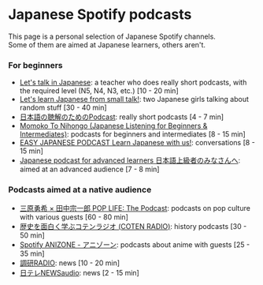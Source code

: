 # Japanese Spotify podcasts

This page is a personal selection of Japanese Spotify channels.<br>
Some of them are aimed at Japanese learners, others aren't.

### For beginners

* [Let's talk in Japanese](https://open.spotify.com/show/7rzB4zCdrSf67jd3nHm8Vy): a teacher who does really short podcasts, with the required level (N5, N4, N3, etc.) [10 - 20 min]
* [Let's learn Japanese from small talk!](https://open.spotify.com/show/1tHH40EmOge2Ale4nlYWTq): two Japanese girls talking about random stuff [30 - 40 min]
* [日本語の聴解のためのPodcast](https://open.spotify.com/show/2ESvL5DP8bmWNYteJ3McHm): really short podcasts [4 - 7 min]
* [Momoko To Nihongo (Japanese Listening for Beginners & Intermediates)](https://open.spotify.com/show/4KBEcdMXAQTcLcE86Y0ow9): podcasts for beginners and intermediates [8 - 15 min]
* [EASY JAPANESE PODCAST Learn Japanese with us!](https://open.spotify.com/show/20cg6ybD2lS2DR7o4QSrCS): conversations [8 - 15 min]
* [Japanese podcast for advanced learners 日本語上級者のみなさんへ](https://open.spotify.com/show/4WLrkopMHoiszGCS4eKCDd): aimed at an advanced audience [7 - 8 min]

### Podcasts aimed at a native audience

* [三原勇希 × 田中宗一郎 POP LIFE: The Podcast](https://open.spotify.com/show/7nEkNCcSn3m6FyTVXfCQeP): podcasts on pop culture with various guests [60 - 80 min]
* [歴史を面白く学ぶコテンラジオ (COTEN RADIO)](https://open.spotify.com/show/3qiAapMhh8UgWVfDWTSq2f): history podcasts [30 - 50 min]
* [Spotify ANIZONE - アニゾーン](https://open.spotify.com/show/6K5xIlszMAmrbveCk035T9): podcasts about anime with guests [25 - 35 min]
* [調研RADIO](https://open.spotify.com/show/7c8h99H95IGM4thmzY4O0W): news [10 - 20 min]
* [日テレNEWSaudio](https://open.spotify.com/show/0qPKGdVKMgSRuc8fCgJyqm): news [2 - 15 min]
